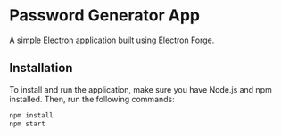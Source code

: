 # Password Generator App

A simple Electron application built using Electron Forge.

## Installation

To install and run the application, make sure you have Node.js and npm installed. Then, run the following commands:

```bash
npm install
npm start